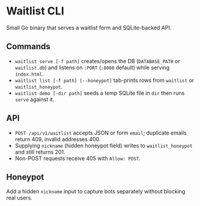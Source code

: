 # Waitlist CLI

Small Go binary that serves a waitlist form and SQLite-backed API.

## Commands

- `waitlist serve [-f path]` creates/opens the DB (`DATABASE_PATH` or `waitlist.db`) and listens on `:PORT` (`:8080` default) while serving `index.html`.
- `waitlist list [-f path] [--honeypot]` tab-prints rows from `waitlist` or `waitlist_honeypot`.
- `waitlist demo [-dir path]` seeds a temp SQLite file in `dir` then runs `serve` against it.

## API

- `POST /api/v1/waitlist` accepts JSON or form `email`; duplicate emails return 409, invalid addresses 400.
- Supplying `nickname` (hidden honeypot field) writes to `waitlist_honeypot` and still returns 201.
- Non-POST requests receive 405 with `Allow: POST`.

## Honeypot

Add a hidden `nickname` input to capture bots separately without blocking real users.
